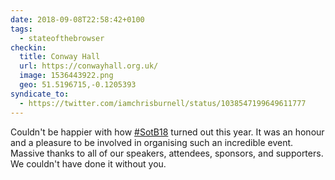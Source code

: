 ```yaml
---
date: 2018-09-08T22:58:42+0100
tags:
  - stateofthebrowser
checkin:
  title: Conway Hall
  url: https://conwayhall.org.uk/
  image: 1536443922.png
  geo: 51.5196715,-0.1205393
syndicate_to:
  - https://twitter.com/iamchrisburnell/status/1038547199649611777
---
```


Couldn't be happier with how <a href="https://twitter.com/hashtag/SotB18" rel="external">#SotB18</a> turned out this year. It was an honour and a pleasure to be involved in organising such an incredible event. Massive thanks to all of our speakers, attendees, sponsors, and supporters. We couldn't have done it without you.
